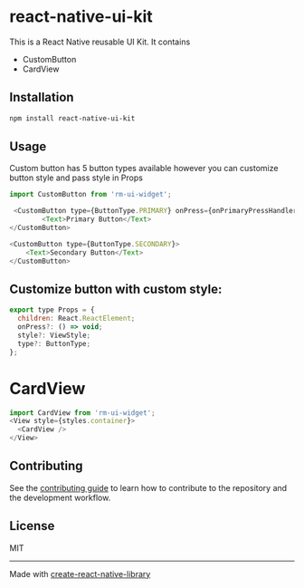 # react-native-ui-kit

This is a React Native reusable UI Kit. It contains 
- CustomButton
- CardView

## Installation

```sh
npm install react-native-ui-kit
```

## Usage


 Custom button has 5 button types available however you can customize button style and pass style in Props

```js
import CustomButton from 'rm-ui-widget';

 <CustomButton type={ButtonType.PRIMARY} onPress={onPrimaryPressHandler}>
		<Text>Primary Button</Text>
</CustomButton>

<CustomButton type={ButtonType.SECONDARY}>
	<Text>Secondary Button</Text>
</CustomButton>
```
## Customize button with custom style:
```js
export type Props = {
  children: React.ReactElement;
  onPress?: () => void;
  style?: ViewStyle;
  type?: ButtonType;
};
```
# CardView
```js
import CardView from 'rm-ui-widget';
<View style={styles.container}>
  <CardView />
</View>
```

## Contributing

See the [contributing guide](CONTRIBUTING.md) to learn how to contribute to the repository and the development workflow.

## License

MIT

---

Made with [create-react-native-library](https://github.com/callstack/react-native-builder-bob)
